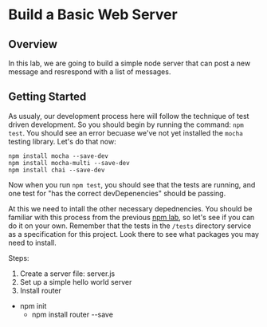 Build a Basic Web Server
========================

## Overview

In this lab, we are going to build a simple node server that can post a new message and resrespond with a list of messages.

## Getting Started

As usualy, our development process here will follow the technique of test driven development. So you should begin by running the command: `npm test`. You should see an error becuase we've not yet installed the `mocha` testing library. Let's do that now:

```
npm install mocha --save-dev
npm install mocha-multi --save-dev
npm install chai --save-dev
```

Now when you run `npm test`, you should see that the tests are running, and one test for "has the correct devDepenencies" should be passing.

At this we need to intall the other necessary depednencies. You should be familiar with this process from the previous [npm lab](https://github.com/learn-co-curriculum/node-js-npm-lab), so let's see if you can do it on your own. Remember that the tests in the `/tests` directory service as a specification for this project. Look there to see what packages you may need to install.






Steps:

1. Create a server file: server.js
2. Set up a simple hello world server
3. Install router
  * npm init
	* npm install router --save
